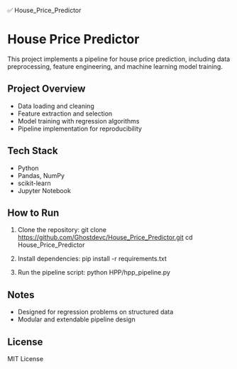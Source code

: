 ✅ House_Price_Predictor

# House Price Predictor

This project implements a pipeline for house price prediction, including data preprocessing, feature engineering, and machine learning model training.

## Project Overview

- Data loading and cleaning
- Feature extraction and selection
- Model training with regression algorithms
- Pipeline implementation for reproducibility

## Tech Stack

- Python
- Pandas, NumPy
- scikit-learn
- Jupyter Notebook

## How to Run

1. Clone the repository:
git clone https://github.com/Ghostdevc/House_Price_Predictor.git
cd House_Price_Predictor

2. Install dependencies:
pip install -r requirements.txt

3. Run the pipeline script:
python HPP/hpp_pipeline.py

## Notes

- Designed for regression problems on structured data
- Modular and extendable pipeline design

## License

MIT License
